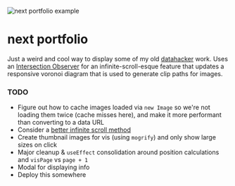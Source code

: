 ![next portfolio example](example.png)

# next portfolio

Just a weird and cool way to display some of my old [datahacker](http://datahacker.tumblr.com) work.
Uses an [Intersection Observer](https://developer.mozilla.org/en-US/docs/Web/API/Intersection_Observer_API) for
an infinite-scroll-esque feature that updates a responsive voronoi diagram that is used to generate clip paths for images.

### TODO

- Figure out how to cache images loaded via `new Image` so we're not loading them twice (cache misses here), and make it more performant than converting to a data URL
- Consider a [better infinite scroll method](https://developers.google.com/web/updates/2016/07/infinite-scroller)
- Create thumbnail images for vis (using `mogrify`) and only show large sizes on click
- Major cleanup & `useEffect` consolidation around position calculations and `visPage` vs `page + 1`
- Modal for displaying info
- Deploy this somewhere
